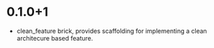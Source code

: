 # 0.1.0+1

- clean_feature brick, provides scaffolding for implementing a clean architecure based feature.
